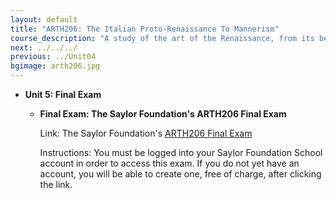 ```yaml
---
layout: default
title: "ARTH206: The Italian Proto-Renaissance To Mannerism"
course_description: "A study of the art of the Renaissance, from its beginnings in the thirteenth and fourteenth century to the development of Mannerism in the sixteenth century, with particular emphasis on the major works and figures of the Italian Renaissance."
next: ../../../
previous: ../Unit04
bgimage: arth206.jpg
---
```

-   **Unit 5: Final Exam**  
    -   **Final Exam: The Saylor Foundation's ARTH206 Final Exam**

        Link: The Saylor Foundation's [ARTH206 Final
        Exam](http://school.saylor.org/mod/quiz/view.php?id=248)  
           
         Instructions: You must be logged into your Saylor Foundation
        School account in order to access this exam. If you do not yet
        have an account, you will be able to create one, free of charge,
        after clicking the link.
